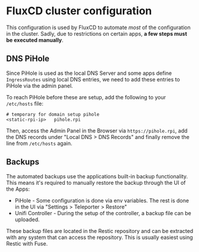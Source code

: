 # FluxCD cluster configuration

This configuration is used by FluxCD to automate _most_ of the configuration in the cluster. Sadly, due to restrictions on certain apps, **a few steps must be executed manually**.

## DNS PiHole

Since PiHole is used as the local DNS Server and some apps define `IngressRoutes` using local DNS entries, we need to add these entries to PiHole via the admin panel.

To reach PiHole before these are setup, add the following to your `/etc/hosts` file:

```
# temporary for domain setup pihole
<static-rpi-ip>   pihole.rpi
```

Then, access the Admin Panel in the Browser via `https://pihole.rpi`, add the DNS records under "Local DNS > DNS Records" and finally remove the line from `/etc/hosts` again.

## Backups

The automated backups use the applications built-in backup functionality. This means it's required to manually restore the backup through the UI of the Apps:

* PiHole - Some configuration is done via env variables. The rest is done in the UI via "Settings > Teleporter > Restore"
* Unifi Controller - During the setup of the controller, a backup file can be uploaded.

These backup files are located in the Restic repository and can be extracted with any system that can access the repository. This is usually easiest using Restic with Fuse.
